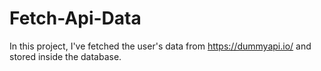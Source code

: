 # Fetch-Api-Data
In this project, I've fetched the user's data from https://dummyapi.io/  and stored inside the database.

